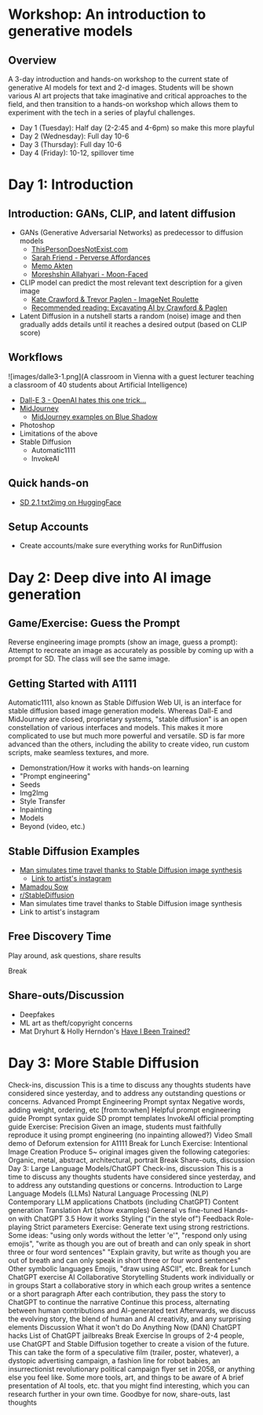 # Workshop: An introduction to generative models

## Overview
A 3-day introduction and hands-on workshop to the current state of generative AI models for text and 2-d images. Students will be shown various AI art projects that take imaginative and critical approaches to the field, and then transition to a hands-on workshop which allows them to experiment with the tech in a series of playful challenges.

+ Day 1 (Tuesday): Half day (2-2:45 and 4-6pm) so make this more playful
+ Day 2 (Wednesday): Full day 10-6
+ Day 3 (Thursday): Full day 10-6
+ Day 4 (Friday): 10-12, spillover time

# Day 1: Introduction

## Introduction: GANs, CLIP, and latent diffusion
+ GANs (Generative Adversarial Networks) as predecessor to diffusion models
    + [ThisPersonDoesNotExist.com](https://thispersondoesnotexist.com/)
    + [Sarah Friend - Perverse Affordances](https://www.art-gene.co.uk/sarah-friend-perverse-affordances/)
	+ [Memo Akten](https://www.memo.tv/)
	+ [Moreshshin Allahyari - Moon-Faced](https://morehshin.com/moonfaced/)
+ CLIP model can predict the most relevant text description for a given image
    + [Kate Crawford & Trevor Paglen - ImageNet Roulette](https://paglen.studio/2020/04/29/imagenet-roulette/)
    + [Recommended reading: Excavating AI by Crawford & Paglen](https://excavating.ai/)
+ Latent Diffusion in a nutshell starts a random (noise) image and then gradually adds details until it reaches a desired output (based on CLIP score)

## Workflows
![images/dalle3-1.png](A classroom in Vienna with a guest lecturer teaching a classroom of 40 students about Artificial Intelligence)

+ [Dall-E 3 - OpenAI hates this one trick...](https://www.bing.com/images/create)
+ [MidJourney](https://www.midjourney.com/)
    + [MidJourney examples on Blue Shadow](https://www.blueshadow.art/midjourney-prompt-commands/)
+ Photoshop
+ Limitations of the above
+ Stable Diffusion
    + Automatic1111
    + InvokeAI

## Quick hands-on
+ [SD 2.1 txt2img on HuggingFace](https://huggingface.co/spaces/stabilityai/stable-diffusion)

## Setup Accounts
+ Create accounts/make sure everything works for RunDiffusion


# Day 2: Deep dive into AI image generation

## Game/Exercise: Guess the Prompt
Reverse engineering image prompts (show an image, guess a prompt): Attempt to recreate an image as accurately as possible by coming up with a prompt for SD. The class will see the same image.

## Getting Started with A1111
Automatic1111, also known as Stable Diffusion Web UI, is an interface for stable diffusion based image generation models. Whereas Dall-E and MidJourney are closed, proprietary systems, "stable diffusion" is an open constellation of various interfaces and models. This makes it more complicated to use but much more powerful and versatile. SD is far more advanced than the others, including the ability to create video, run custom scripts, make seamless textures, and more.

+ Demonstration/How it works with hands-on learning
+ "Prompt engineering"
+ Seeds
+ Img2Img
+ Style Transfer
+ Inpainting
+ Models
+ Beyond (video, etc.)

## Stable Diffusion Examples
+ [Man simulates time travel thanks to Stable Diffusion image synthesis](https://arstechnica.com/information-technology/2022/12/man-simulates-time-travel-thanks-to-stable-diffusion-image-synthesis/)
	+ [Link to artist's instagram](https://www.instagram.com/stelfiett/)
+ [Mamadou Sow](https://www.instagram.com/p/Cru-6l0oc3X/?img_index=2)
+ [r/StableDiffusion](https://www.reddit.com/r/StableDiffusion/)
+ Man simulates time travel thanks to Stable Diffusion image synthesis
+ Link to artist's instagram

## Free Discovery Time
Play around, ask questions, share results

Break

## Share-outs/Discussion
+ Deepfakes
+ ML art as theft/copyright concerns
+ Mat Dryhurt & Holly Herndon's [Have I Been Trained?](https://haveibeentrained.com/)

# Day 3: More Stable Diffusion
Check-ins, discussion
This is a time to discuss any thoughts students have considered since yesterday, and to address any outstanding questions or concerns.
Advanced Prompt Engineering
Prompt syntax
Negative words, adding weight, ordering, etc
[from:to:when]
Helpful prompt engineering guide
Prompt syntax guide
SD prompt templates
InvokeAI official prompting guide
Exercise: Precision
Given an image, students must faithfully reproduce it using prompt engineering (no inpainting allowed?)
Video
Small demo of Deforum extension for A1111
Break for Lunch
Exercise: Intentional Image Creation
Produce 5~ original images given the following categories:
Organic, metal, abstract, architectural, portrait
Break
Share-outs, discussion
Day 3: Large Language Models/ChatGPT
Check-ins, discussion
This is a time to discuss any thoughts students have considered since yesterday, and to address any outstanding questions or concerns.
Introduction to Large Language Models (LLMs)
Natural Language Processing (NLP)
Contemporary LLM applications
Chatbots (including ChatGPT)
Content generation
Translation
Art (show examples)
General vs fine-tuned
Hands-on with ChatGPT 3.5
How it works
Styling ("in the style of")
Feedback
Role-playing
Strict parameters
Exercise: Generate text using strong restrictions. Some ideas: "using only words without the letter 'e'", "respond only using emojis", "write as though you are out of breath and can only speak in short three or four word sentences"
"Explain gravity, but write as though you are out of breath and can only speak in short three or four word sentences"
Other symbolic languages
Emojis, "draw using ASCII", etc.
Break for Lunch
ChatGPT exercise
AI Collaborative Storytelling
Students work individually or in groups
Start a collaborative story in which each group writes a sentence or a short paragraph
After each contribution, they pass the story to ChatGPT to continue the narrative
Continue this process, alternating between human contributions and AI-generated text
Afterwards, we discuss the evolving story, the blend of human and AI creativity, and any surprising elements
Discussion
What it won't do
Do Anything Now (DAN) ChatGPT hacks
List of ChatGPT jailbreaks
Break
Exercise
In groups of 2-4 people, use ChatGPT and Stable Diffusion together to create a vision of the future. This can take the form of a speculative film (trailer, poster, whatever), a dystopic advertising campaign, a fashion line for robot babies, an insurrectionist revolutionary political campaign flyer set in 2058, or anything else you feel like.
Some more tools, art, and things to be aware of
A brief presentation of AI tools, etc. that you might find interesting, which you can research further in your own time.
Goodbye for now, share-outs, last thoughts



